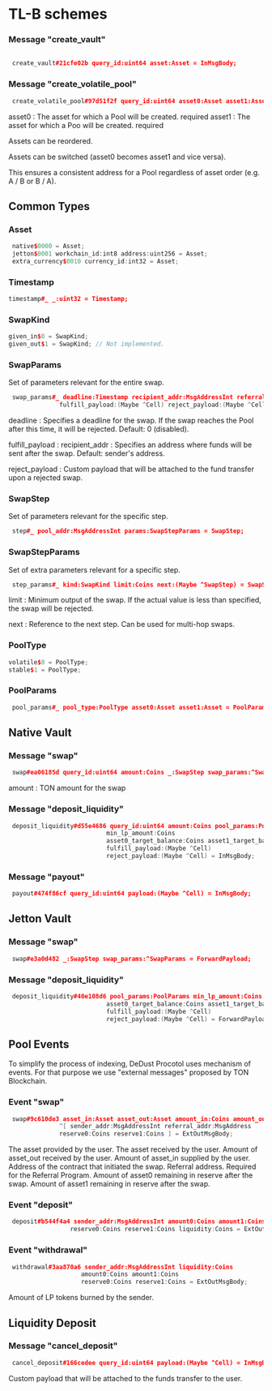 
# TL-B schemes

### Message "create_vault"

```cpp

 create_vault#21cfe02b query_id:uint64 asset:Asset = InMsgBody;

```
### Message "create_volatile_pool"

```cpp
 create_volatile_pool#97d51f2f query_id:uint64 asset0:Asset asset1:Asset = InMsgBody;

```

asset0 : The asset for which a Pool will be created. required
asset1 : The asset for which a Poo will be created. required

Assets can be reordered.

Assets can be switched (asset0 becomes asset1 and vice versa).

This ensures a consistent address for a Pool regardless of asset order (e.g. A / B or B / A).

## Common Types

### Asset 

```cpp
 native$0000 = Asset;
 jetton$0001 workchain_id:int8 address:uint256 = Asset;
 extra_currency$0010 currency_id:int32 = Asset;
```
### Timestamp

```cpp
timestamp#_ _:uint32 = Timestamp;
```

### SwapKind

```cpp
given_in$0 = SwapKind;
given_out$1 = SwapKind; // Not implemented.
```

### SwapParams

Set of parameters relevant for the entire swap.

```cpp
 swap_params#_ deadline:Timestamp recipient_addr:MsgAddressInt referral_addr:MsgAddress
              fulfill_payload:(Maybe ^Cell) reject_payload:(Maybe ^Cell) = SwapParams;
```
deadline : Specifies a deadline for the swap. If the swap reaches the Pool after this time, it will be rejected. Default: 0 (disabled).

fulfill_payload : recipient_addr : Specifies an address where funds will be sent after the swap. Default: sender's address.

reject_payload : Custom payload that will be attached to the fund transfer upon a rejected swap.



### SwapStep 

Set of parameters relevant for the specific step.

```cpp
 step#_ pool_addr:MsgAddressInt params:SwapStepParams = SwapStep;

```

### SwapStepParams

Set of extra parameters relevant for a specific step.

```cpp
 step_params#_ kind:SwapKind limit:Coins next:(Maybe ^SwapStep) = SwapStepParams;
```
limit : Minimum output of the swap. If the actual value is less than specified, the swap will be rejected.

next : Reference to the next step. Can be used for multi-hop swaps.

### PoolType

```cpp
volatile$0 = PoolType;
stable$1 = PoolType;
```
### PoolParams

```cpp
 pool_params#_ pool_type:PoolType asset0:Asset asset1:Asset = PoolParams;
```

## Native Vault  

###  Message "swap"

```cpp
 swap#ea06185d query_id:uint64 amount:Coins _:SwapStep swap_params:^SwapParams = InMsgBody;
```

amount : TON amount for the swap



 ### Message "deposit_liquidity"

```cpp
 deposit_liquidity#d55e4686 query_id:uint64 amount:Coins pool_params:PoolParams
                           min_lp_amount:Coins
                           asset0_target_balance:Coins asset1_target_balance:Coins
                           fulfill_payload:(Maybe ^Cell)
                           reject_payload:(Maybe ^Cell) = InMsgBody;
```


 ### Message "payout"

```cpp
 payout#474f86cf query_id:uint64 payload:(Maybe ^Cell) = InMsgBody;
```
 ## Jetton Vault

 ### Message "swap"
```cpp
 swap#e3a0d482 _:SwapStep swap_params:^SwapParams = ForwardPayload;
```

 ### Message "deposit_liquidity"

```cpp
 deposit_liquidity#40e108d6 pool_params:PoolParams min_lp_amount:Coins
                           asset0_target_balance:Coins asset1_target_balance:Coins
                           fulfill_payload:(Maybe ^Cell)
                           reject_payload:(Maybe ^Cell) = ForwardPayload;
```

## Pool Events
To simplify the process of indexing, DeDust Procotol uses mechanism of events.
For that purpose we use "external messages" proposed by TON Blockchain.

### Event "swap"

```cpp
 swap#9c610de3 asset_in:Asset asset_out:Asset amount_in:Coins amount_out:Coins
              ^[ sender_addr:MsgAddressInt referral_addr:MsgAddress
              reserve0:Coins reserve1:Coins ] = ExtOutMsgBody;
```

The asset provided by the user.
The asset received by the user.
Amount of asset_out received by the user.
Amount of asset_in supplied by the user.
Address of the contract that initiated the swap.
Referral address. Required for the Referral Program.
Amount of asset0 remaining in reserve after the swap.
Amount of asset1 remaining in reserve after the swap.


 ### Event "deposit"

```cpp
 deposit#b544f4a4 sender_addr:MsgAddressInt amount0:Coins amount1:Coins
                 reserve0:Coins reserve1:Coins liquidity:Coins = ExtOutMsgBody;
```

### Event "withdrawal"

```cpp
 withdrawal#3aa870a6 sender_addr:MsgAddressInt liquidity:Coins
                    amount0:Coins amount1:Coins
                    reserve0:Coins reserve1:Coins = ExtOutMsgBody;
```

Amount of LP tokens burned by the sender.

## Liquidity Deposit

### Message "cancel_deposit"
```cpp
 cancel_deposit#166cedee query_id:uint64 payload:(Maybe ^Cell) = InMsgBody;
```
Custom payload that will be attached to the funds transfer to the user.
